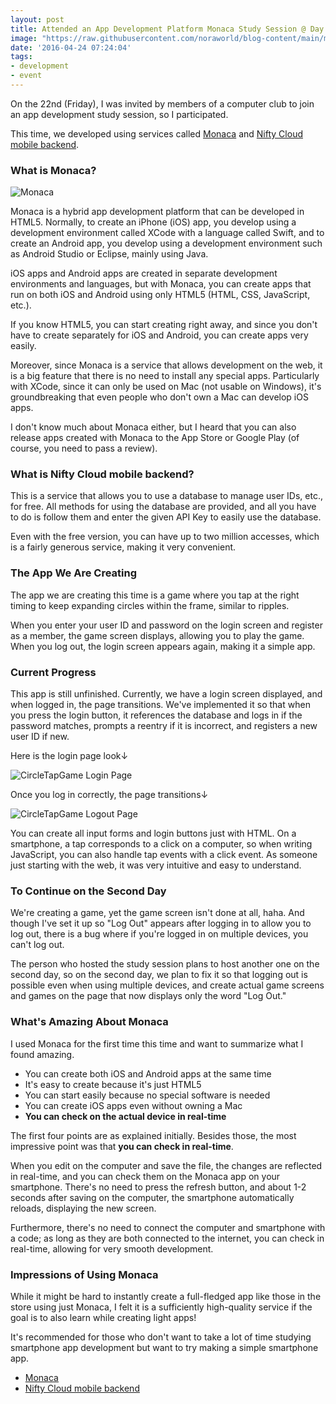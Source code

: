 ```yaml
---
layout: post
title: Attended an App Development Platform Monaca Study Session @ Day 1
image: "https://raw.githubusercontent.com/noraworld/blog-content/main/monaca-study-meeting-day-1/monaca_logo_1.png"
date: '2016-04-24 07:24:04'
tags:
- development
- event
---
```


On the 22nd (Friday), I was invited by members of a computer club to join an app development study session, so I participated.

This time, we developed using services called <a href="https://ja.monaca.io/" target="_blank">Monaca</a> and <a href="http://mb.cloud.nifty.com/" target="_blank">Nifty Cloud mobile backend</a>.

### What is Monaca?
![Monaca](https://raw.githubusercontent.com/noraworld/blog-content/main/monaca-study-meeting-day-1/monaca_app.png)

Monaca is a hybrid app development platform that can be developed in HTML5. Normally, to create an iPhone (iOS) app, you develop using a development environment called XCode with a language called Swift, and to create an Android app, you develop using a development environment such as Android Studio or Eclipse, mainly using Java.

iOS apps and Android apps are created in separate development environments and languages, but with Monaca, you can create apps that run on both iOS and Android using only HTML5 (HTML, CSS, JavaScript, etc.).

If you know HTML5, you can start creating right away, and since you don't have to create separately for iOS and Android, you can create apps very easily.

Moreover, since Monaca is a service that allows development on the web, it is a big feature that there is no need to install any special apps. Particularly with XCode, since it can only be used on Mac (not usable on Windows), it's groundbreaking that even people who don't own a Mac can develop iOS apps.

I don't know much about Monaca either, but I heard that you can also release apps created with Monaca to the App Store or Google Play (of course, you need to pass a review).

### What is Nifty Cloud mobile backend?
This is a service that allows you to use a database to manage user IDs, etc., for free. All methods for using the database are provided, and all you have to do is follow them and enter the given API Key to easily use the database.

Even with the free version, you can have up to two million accesses, which is a fairly generous service, making it very convenient.

### The App We Are Creating
The app we are creating this time is a game where you tap at the right timing to keep expanding circles within the frame, similar to ripples.

When you enter your user ID and password on the login screen and register as a member, the game screen displays, allowing you to play the game. When you log out, the login screen appears again, making it a simple app.

### Current Progress
This app is still unfinished. Currently, we have a login screen displayed, and when logged in, the page transitions. We've implemented it so that when you press the login button, it references the database and logs in if the password matches, prompts a reentry if it is incorrect, and registers a new user ID if new.

Here is the login page look↓

![CircleTapGame Login Page](https://raw.githubusercontent.com/noraworld/blog-content/main/monaca-study-meeting-day-1/login_screen.png)

Once you log in correctly, the page transitions↓

![CircleTapGame Logout Page](https://raw.githubusercontent.com/noraworld/blog-content/main/monaca-study-meeting-day-1/logout_screen.png)

You can create all input forms and login buttons just with HTML. On a smartphone, a tap corresponds to a click on a computer, so when writing JavaScript, you can also handle tap events with a click event. As someone just starting with the web, it was very intuitive and easy to understand.

### To Continue on the Second Day
We're creating a game, yet the game screen isn't done at all, haha. And though I've set it up so "Log Out" appears after logging in to allow you to log out, there is a bug where if you're logged in on multiple devices, you can't log out.

The person who hosted the study session plans to host another one on the second day, so on the second day, we plan to fix it so that logging out is possible even when using multiple devices, and create actual game screens and games on the page that now displays only the word "Log Out."

### What's Amazing About Monaca
I used Monaca for the first time this time and want to summarize what I found amazing.

* You can create both iOS and Android apps at the same time
* It's easy to create because it's just HTML5
* You can start easily because no special software is needed
* You can create iOS apps even without owning a Mac
* **You can check on the actual device in real-time**

The first four points are as explained initially. Besides those, the most impressive point was that **you can check in real-time**.

When you edit on the computer and save the file, the changes are reflected in real-time, and you can check them on the Monaca app on your smartphone. There's no need to press the refresh button, and about 1-2 seconds after saving on the computer, the smartphone automatically reloads, displaying the new screen.

Furthermore, there's no need to connect the computer and smartphone with a code; as long as they are both connected to the internet, you can check in real-time, allowing for very smooth development.

### Impressions of Using Monaca
While it might be hard to instantly create a full-fledged app like those in the store using just Monaca, I felt it is a sufficiently high-quality service if the goal is to also learn while creating light apps!

It's recommended for those who don't want to take a lot of time studying smartphone app development but want to try making a simple smartphone app.

* <a href="https://ja.monaca.io/" target="_blank">Monaca</a>
* <a href="http://mb.cloud.nifty.com/" target="_blank">Nifty Cloud mobile backend</a>

